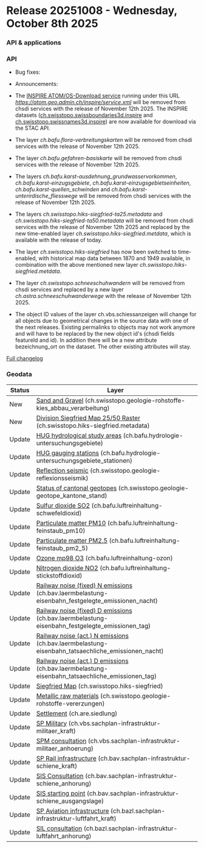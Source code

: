 # Release 20251008 - Wednesday, October 8th 2025

### API & applications

### API

- Bug fixes:

- Announcements:

- The [INSPIRE ATOM/OS-Download service](https://api3.geo.admin.ch/services/sdiservices.html#atom-feed-open-search-download-service) running under this URL *https://atom.geo.admin.ch/inspire/service.xml* will be removed from chsdi services with the release of November 12th 2025. The INSPIRE datasets ([ch.swisstopo.swissboundaries3d.inspire](https://data.geo.admin.ch/browser/index.html#/collections/ch.swisstopo.swissboundaries3d.inspire) and [ch.swisstopo.swissnames3d.inspire](https://data.geo.admin.ch/browser/index.html#/collections/ch.swisstopo.swissnames3d.inspire)) are now available for download via the STAC API.
- The layer *ch.bafu.flora-verbreitungskarten* will be removed from chsdi services with the release of November 12th 2025.
- The layer *ch.bafu.gefahren-basiskarte* will be removed from chsdi services with the release of November 12th 2025.
- The layers *ch.bafu.karst-ausdehnung_grundwasservorkommen*, *ch.bafu.karst-einzugsgebiete*, *ch.bafu.karst-einzugsgebietseinheiten*, *ch.bafu.karst-quellen_schwinden* and *ch.bafu.karst-unterirdische_fliesswege* will be removed from chsdi services with the release of November 12th 2025.
- The layers *ch.swisstopo.hiks-siegfried-ta25.metadata* and *ch.swisstopo.hiks-siegfried-ta50.metadata* will be removed from chsdi services with the release of November 12th 2025 and replaced by the new time-enabled layer *ch.swisstopo.hiks-siegfried.metdata*, which is available with the release of today.
- The layer *ch.swisstopo.hiks-siegfried* has now been switched to time-enabled, with historical map data between 1870 and 1949 available, in combination with the above mentioned new layer *ch.swisstopo.hiks-siegfried.metdata*.
- The layer *ch.swisstopo.schneeschuhwandern* will be removed from chsdi services and replaced by a new layer *ch.astra.schneeschuhwanderwege* with the release of November 12th 2025.
- The object ID values of the layer ch.vbs.schiessanzeigen will change for all objects due to geometrical changes in the source data with one of the next releases. Existing permalinks to objects may not work anymore and will have to be replaced by the new object id's (chsdi fields featureId and id). In addition there will be a new attribute bezeichnung_ort on the dataset. The other existing attributes will stay.

[Full changelog](https://github.com/geoadmin/mf-chsdi3/compare/2025-08-27-rc1...2025-10-08-rc1)

### Geodata

| Status | Layer                                                                                                                                                                                                     |
|--------|-----------------------------------------------------------------------------------------------------------------------------------------------------------------------------------------------------------|
| New    | [Sand and Gravel](https://map.geo.admin.ch/?layers=ch.swisstopo.geologie-rohstoffe-kies_abbau_verarbeitung) (ch.swisstopo.geologie-rohstoffe-kies_abbau_verarbeitung)                                     |
| New    | [Division Siegfried Map 25/50 Raster](https://map.geo.admin.ch/?layers=ch.swisstopo.hiks-siegfried.metadata) (ch.swisstopo.hiks-siegfried.metadata)                                                       |
| Update | [HUG hydrological study areas](https://map.geo.admin.ch/?layers=ch.bafu.hydrologie-untersuchungsgebiete) (ch.bafu.hydrologie-untersuchungsgebiete)                                                        |
| Update | [HUG gauging stations](https://map.geo.admin.ch/?layers=ch.bafu.hydrologie-untersuchungsgebiete_stationen) (ch.bafu.hydrologie-untersuchungsgebiete_stationen)                                            |
| Update | [Reflection seismic](https://map.geo.admin.ch/?layers=ch.swisstopo.geologie-reflexionsseismik) (ch.swisstopo.geologie-reflexionsseismik)                                                                  |
| Update | [Status of cantonal geotopes](https://map.geo.admin.ch/?layers=ch.swisstopo.geologie-geotope_kantone_stand) (ch.swisstopo.geologie-geotope_kantone_stand)                                                 |
| Update | [Sulfur dioxide SO2](https://map.geo.admin.ch/?layers=ch.bafu.luftreinhaltung-schwefeldioxid) (ch.bafu.luftreinhaltung-schwefeldioxid)                                                                    |
| Update | [Particulate matter PM10](https://map.geo.admin.ch/?layers=ch.bafu.luftreinhaltung-feinstaub_pm10) (ch.bafu.luftreinhaltung-feinstaub_pm10)                                                               |
| Update | [Particulate matter PM2.5](https://map.geo.admin.ch/?layers=ch.bafu.luftreinhaltung-feinstaub_pm2_5) (ch.bafu.luftreinhaltung-feinstaub_pm2_5)                                                            |
| Update | [Ozone mp98 O3](https://map.geo.admin.ch/?layers=ch.bafu.luftreinhaltung-ozon) (ch.bafu.luftreinhaltung-ozon)                                                                                             |
| Update | [Nitrogen dioxide NO2](https://map.geo.admin.ch/?layers=ch.bafu.luftreinhaltung-stickstoffdioxid) (ch.bafu.luftreinhaltung-stickstoffdioxid)                                                              |
| Update | [Railway noise (fixed) N emissions](https://map.geo.admin.ch/?layers=ch.bav.laermbelastung-eisenbahn_festgelegte_emissionen_nacht) (ch.bav.laermbelastung-eisenbahn_festgelegte_emissionen_nacht)         |
| Update | [Railway noise (fixed) D emissions](https://map.geo.admin.ch/?layers=ch.bav.laermbelastung-eisenbahn_festgelegte_emissionen_tag) (ch.bav.laermbelastung-eisenbahn_festgelegte_emissionen_tag)             |
| Update | [Railway noise (act.) N emissions](https://map.geo.admin.ch/?layers=ch.bav.laermbelastung-eisenbahn_tatsaechliche_emissionen_nacht) (ch.bav.laermbelastung-eisenbahn_tatsaechliche_emissionen_nacht)      |
| Update | [Railway noise (act.) D emissions](https://map.geo.admin.ch/?layers=ch.bav.laermbelastung-eisenbahn_tatsaechliche_emissionen_tag) (ch.bav.laermbelastung-eisenbahn_tatsaechliche_emissionen_tag)          |
| Update | [Siegfried Map](https://map.geo.admin.ch/?layers=ch.swisstopo.hiks-siegfried) (ch.swisstopo.hiks-siegfried)                                                                                               |
| Update | [Metallic raw materials](https://map.geo.admin.ch/?layers=ch.swisstopo.geologie-rohstoffe-vererzungen) (ch.swisstopo.geologie-rohstoffe-vererzungen)                                                      |
| Update | [Settlement](https://map.geo.admin.ch/?layers=ch.are.siedlung) (ch.are.siedlung)                                                                                                                          |
| Update | [SP Military](https://map.geo.admin.ch/?layers=ch.vbs.sachplan-infrastruktur-militaer_kraft) (ch.vbs.sachplan-infrastruktur-militaer_kraft)                                                               |
| Update | [SPM consultation](https://map.geo.admin.ch/?layers=ch.vbs.sachplan-infrastruktur-militaer_anhoerung) (ch.vbs.sachplan-infrastruktur-militaer_anhoerung)                                                  |
| Update | [SP Rail infrastructure](https://map.geo.admin.ch/?layers=ch.bav.sachplan-infrastruktur-schiene_kraft) (ch.bav.sachplan-infrastruktur-schiene_kraft)                                                      |
| Update | [SIS Consultation](https://map.geo.admin.ch/?layers=ch.bav.sachplan-infrastruktur-schiene_anhorung) (ch.bav.sachplan-infrastruktur-schiene_anhorung)                                                      |
| Update | [SIS starting point](https://map.geo.admin.ch/?layers=ch.bav.sachplan-infrastruktur-schiene_ausgangslage) (ch.bav.sachplan-infrastruktur-schiene_ausgangslage)                                            |
| Update | [SP Aviation infrastructure](https://map.geo.admin.ch/?layers=ch.bazl.sachplan-infrastruktur-luftfahrt_kraft) (ch.bazl.sachplan-infrastruktur-luftfahrt_kraft)                                            |
| Update | [SIL consultation](https://map.geo.admin.ch/?layers=ch.bazl.sachplan-infrastruktur-luftfahrt_anhorung) (ch.bazl.sachplan-infrastruktur-luftfahrt_anhorung)                                                |
